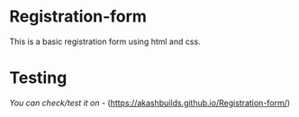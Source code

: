 # Registration-form
This is a basic registration form using html and css.
# Testing
*You can check/test it on* - (https://akashbuilds.github.io/Registration-form/)
